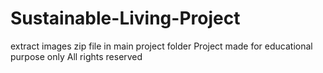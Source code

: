 # Sustainable-Living-Project
extract images zip file in main project folder
Project made for educational purpose only
All rights reserved
